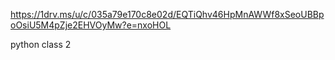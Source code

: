https://1drv.ms/u/c/035a79e170c8e02d/EQTiQhv46HpMnAWWf8xSeoUBBpoOsiU5M4pZje2EHVOyMw?e=nxoHOL 

python class 2
